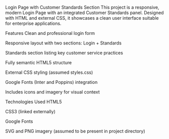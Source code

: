 Login Page with Customer Standards Section
This project is a responsive, modern Login Page with an integrated Customer Standards panel. Designed with HTML and external CSS, it showcases a clean user interface suitable for enterprise applications.

Features
Clean and professional login form

Responsive layout with two sections: Login + Standards

Standards section listing key customer service practices

Fully semantic HTML5 structure

External CSS styling (assumed styles.css)

Google Fonts (Inter and Poppins) integration

Includes icons and imagery for visual context

Technologies Used
HTML5

CSS3 (linked externally)

Google Fonts

SVG and PNG imagery (assumed to be present in project directory)
